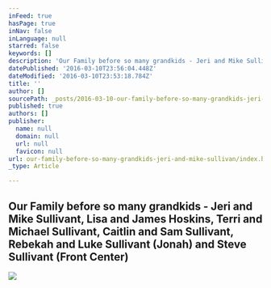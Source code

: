 ```yaml
---
inFeed: true
hasPage: true
inNav: false
inLanguage: null
starred: false
keywords: []
description: 'Our Family before so many grandkids - Jeri and Mike Sullivant, Lisa and James Hoskins, Terri and Michael Sullivant, Caitlin and Sam Sullivant, Rebekah and Luke Sullivant (Jonah) and Steve Sullivant (Front Center)'
datePublished: '2016-03-10T23:56:04.448Z'
dateModified: '2016-03-10T23:53:18.784Z'
title: ''
author: []
sourcePath: _posts/2016-03-10-our-family-before-so-many-grandkids-jeri-and-mike-sullivan.md
published: true
authors: []
publisher:
  name: null
  domain: null
  url: null
  favicon: null
url: our-family-before-so-many-grandkids-jeri-and-mike-sullivan/index.html
_type: Article

---
```

## Our Family before so many grandkids - Jeri and Mike Sullivant, Lisa and James Hoskins, Terri and Michael Sullivant, Caitlin and Sam Sullivant, Rebekah and Luke Sullivant (Jonah) and Steve Sullivant (Front Center)
![](https://the-grid-user-content.s3-us-west-2.amazonaws.com/09499b4d-16a5-48e9-a888-cc78e294d5bf.png)